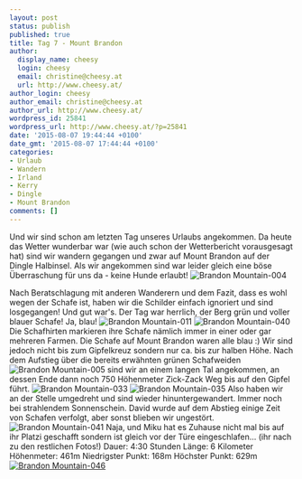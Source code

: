 ```yaml
---
layout: post
status: publish
published: true
title: Tag 7 - Mount Brandon
author:
  display_name: cheesy
  login: cheesy
  email: christine@cheesy.at
  url: http://www.cheesy.at/
author_login: cheesy
author_email: christine@cheesy.at
author_url: http://www.cheesy.at/
wordpress_id: 25841
wordpress_url: http://www.cheesy.at/?p=25841
date: '2015-08-07 19:44:44 +0100'
date_gmt: '2015-08-07 17:44:44 +0100'
categories:
- Urlaub
- Wandern
- Irland
- Kerry
- Dingle
- Mount Brandon
comments: []
---
```

Und wir sind schon am letzten Tag unseres Urlaubs angekommen. Da heute das Wetter wunderbar war (wie auch schon der Wetterbericht vorausgesagt hat) sind wir wandern gegangen und zwar auf Mount Brandon auf der Dingle Halbinsel.
Als wir angekommen sind war leider gleich eine böse Überraschung für uns da - keine Hunde erlaubt!
![Brandon Mountain-004](http://www.cheesy.at/wp-content/uploads/Brandon-Mountain-004.jpg)
<!--more-->
Nach Beratschlagung mit anderen Wanderern und dem Fazit, dass es wohl wegen der Schafe ist, haben wir die Schilder einfach ignoriert und sind losgegangen! Und gut war's. Der Tag war herrlich, der Berg grün und voller blauer Schafe! Ja, blau!
![Brandon Mountain-011](http://www.cheesy.at/wp-content/uploads/Brandon-Mountain-011.jpg)
 ![Brandon Mountain-040](http://www.cheesy.at/wp-content/uploads/Brandon-Mountain-040.jpg)
Die Schafhirten markieren ihre Schafe nämlich immer in einer oder gar mehreren Farmen. Die Schafe auf Mount Brandon waren alle blau :)
Wir sind jedoch nicht bis zum Gipfelkreuz sondern nur ca. bis zur halben Höhe. Nach dem Aufstieg über die bereits erwähnten grünen Schafweiden
![Brandon Mountain-005](http://www.cheesy.at/wp-content/uploads/Brandon-Mountain-005.jpg)
sind wir an einem langen Tal angekommen, an dessen Ende dann noch 750 Höhenmeter Zick-Zack Weg bis auf den Gipfel führt.
![Brandon Mountain-033](http://www.cheesy.at/wp-content/uploads/Brandon-Mountain-033.jpg)
 ![Brandon Mountain-035](http://www.cheesy.at/wp-content/uploads/Brandon-Mountain-035.jpg)
Also haben wir an der Stelle umgedreht und sind wieder hinuntergewandert. Immer noch bei strahlendem Sonnenschein. David wurde auf dem Abstieg einige Zeit von Schafen verfolgt, aber sonst blieben wir ungestört.
![Brandon Mountain-041](http://www.cheesy.at/wp-content/uploads/Brandon-Mountain-041.jpg)
Naja, und Miku hat es Zuhause nicht mal bis auf ihr Platzi geschafft sondern ist gleich vor der Türe eingeschlafen... (ihr nach zu den restlichen Fotos!)
Dauer: 4:30 Stunden
Länge: 6 Kilometer
Höhenmeter: 461m
Niedrigster Punkt: 168m
Höchster Punkt: 629m
[![Brandon Mountain-046](http://www.cheesy.at/wp-content/uploads/Brandon-Mountain-046.jpg)](http://www.cheesy.at/fotos/urlaub/irland-kerry/tag-7-mount-brandon/)

